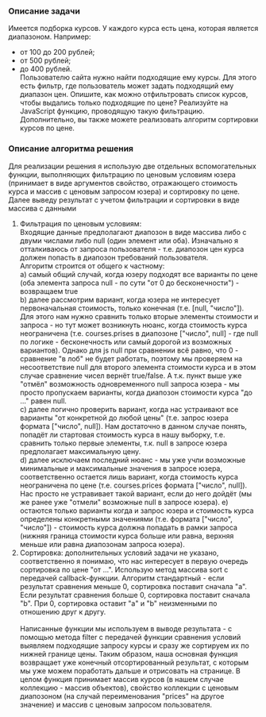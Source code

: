 ### Описание задачи

Имеется подборка курсов. У каждого курса есть цена, которая является диапазоном.
Например:

-   от 100 до 200 рублей;
-   от 500 рублей;
-   до 400 рублей. <br>
    Пользователю сайта нужно найти подходящие ему курсы. Для этого есть фильтр, где пользователь может задать подходящий ему диапазон цен.
    Опишите, как можно отфильтровать список курсов, чтобы выдались только подходящие по цене? Реализуйте на JavaScript функцию, проводящую такую фильтрацию.
    Дополнительно, вы также можете реализовать алгоритм сортировки курсов по цене.

### Описание алгоритма решения

Для реализации решения я использую две отдельных вспомогательных функции, выполняющих фильтрацию по ценовым условиям юзера (принимает в виде аргументов свойство, отражающего стоимость курса и массив с ценовым запросом юзера) и сортировку по цене. Далее выведу результат с учетом фильтрации и сортировки в виде массива с данными<br/>

1. Фильтрация по ценовым условиям: <br/>
   Входящие данные предполагают диапозон в виде массива либо с двуми числами либо null (один элемент или оба). Изначально я отталкиваюсь от запроса пользователя - т.е. диапозон цен курса должен попасть в диапозон требований пользователя.<br/>
   Алгоритм строится от общего к частному:<br/>
   a) самый общий случай, когда юзеру подходят все варианты по цене (оба элемента запроса null - по сути "от 0 до бесконечности") - возвращаем true <br/>
   b) далее рассмотрим вариант, когда юзера не интересует первоначальная стоимость, только конечная (т.е. [null, "число"]). Для этого нам нужно сравнить только вторые элементы стоимости и запроса - но тут может возникнуть нюанс, когда стоимость курса неограничена (т.е. courses.prises в диапозоне ["число", null] - где null по логике - бесконечность или самый дорогой из возможных вариантов). Однако для js null при сравнении всё равно, что 0 - сравнение "в лоб" не будет работать, поэтому мы проверяем на несоответствие null для второго элемента стоимости курса и в этом случае сравнение чисел вернёт true/false. А т.к. пункт выше уже "отмёл" возможность одновременного null запроса юзера - мы просто пропускаем варианты, когда диапозон стоимости курса "до ..." равен null. <br/>
   c) далее логично проверить вариант, когда нас устраивают все варианты "от конкретной до любой цены" (т.е. запрос юзера формата ["число", null]). Нам достаточно в данном случае понять, попадёт ли стартовая стоимость курса в нашу выборку, т.е. сравнить только первые элементы, т.к. null в запросе юзера предполагает максимальную цену. <br/>
   d) далее исключаем последний нюанс - мы уже учли возможные минимальные и максимальные значения в запросе юзера, соответственно остается лишь вариант, когда стоимость курса неограничена по цене (т.е. courses.prices формата ["число", null]). Нас просто не устравивает такой вариант, если до него дойдёт (мы же ранее уже "отмели" возможные null в запросе юзера).
   e) остаются только варианты когда и запрос юзера и стоимость курса определены конкретными значениями (т.е. формата ["число", "число"]) - стоимость курса должна попадать в рамки запроса (нижняя граница стоимости курса больше или равна, верхняя меньше или равна диапозонам запроса юзера).
   <br>
2. Cортировка: дополнительных условий задачи не указано, соответственно я понимаю, что нас интересует в первую очередь сортировка по цене "от ...".
   Использую метод массива sort с передачей callback-функции. Алгоритм стандартный - если результат сравнения меньше 0, сортировка поставит сначала "a". Если результат сравнения больше 0, сортировка поставит сначала "b". При 0, сортировка оставит "a" и "b" неизменными по отношению друг к другу.
   <br/><br/>
   Написанные функции мы используем в выводе результата - с помощью метода filter с передачей функции сравнения условий выявляем подходящие запросу курсы и сразу же сортируем их по нижней границе цены. Таким образом, наша основная функция возвращает уже конечный отсортированный результат, с которым мы уже можем поработать дальше и отрисовать на странице. В целом функция принимает массив курсов (в нашем случае коллекцию - массив объектов), свойство коллекции с ценовым диапозоном (на случай переименования "prices" на другое значение) и массив с ценовым запросом пользователя.
